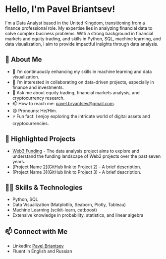 # Hello, I'm Pavel Briantsev!

I'm a Data Analyst based in the United Kingdom, transitioning from a finance professional role. My expertise lies in analyzing financial data to solve complex business problems. With a strong background in financial markets and equity trading, and skills in Python, SQL, machine learning, and data visualization, I aim to provide impactful insights through data analysis.

## 🚀 About Me
- 🌱 I’m continuously enhancing my skills in machine learning and data visualization.
- 👯 I’m interested in collaborating on data-driven projects, especially in finance and investments.
- 💬 Ask me about equity trading, financial markets analysis, and cryptocurrency research.
- 📫 How to reach me: [pavel.bryantsev@gmail.com](mailto:pavel.bryantsev@gmail.com).
- 😄 Pronouns: He/Him.
- ⚡ Fun fact: I enjoy exploring the intricate world of digital assets and cryptocurrencies.

## 🌟 Highlighted Projects
- [Web3 Funding](https://github.com/PavBrian/Data_Analysis_projects/blob/main/Web3_Funding) - The data analysis project aims to explore and understand the funding landscape of Web3 projects over the past seven years.
- [Project Name 2](GitHub link to Project 2) - A brief description.
- [Project Name 3](GitHub link to Project 3) - A brief description.

## 👨‍💻 Skills & Technologies
- Python, SQL
- Data Visualization (Matplotlib, Seaborn, Plotly, Tableau)
- Machine Learning (scikit-learn, catboost)
- Extensive knowledge in probability, statistics, and linear algebra

## 📫 Connect with Me
- LinkedIn: [Pavel Briantsev](https://www.linkedin.com/in/pavel-bryantsev/)
- Fluent in English and Russian

